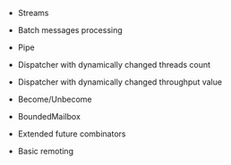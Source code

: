 
* Streams

* Batch messages processing

* Pipe
* Dispatcher with dynamically changed threads count
* Dispatcher with dynamically changed throughput value
* Become/Unbecome
* BoundedMailbox
* Extended future combinators
* Basic remoting